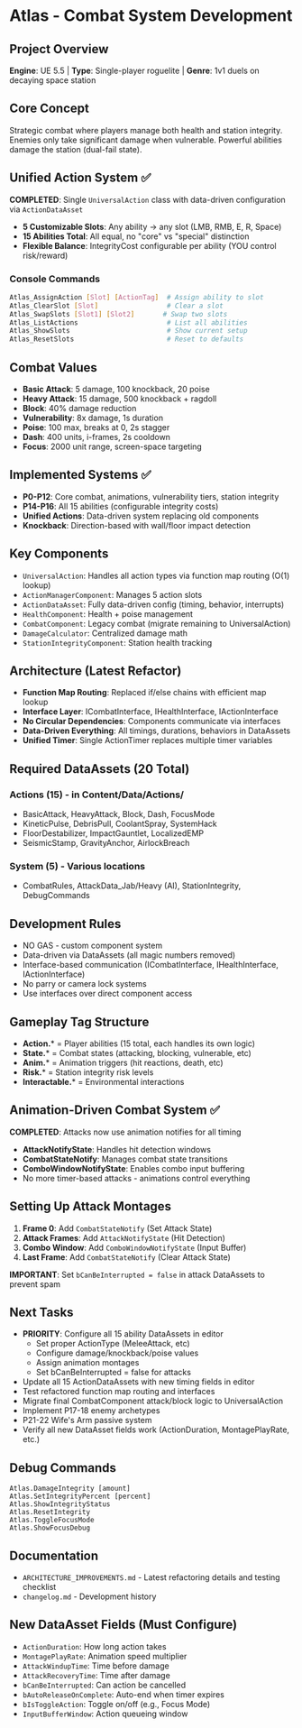 # Atlas - Combat System Development

## Project Overview
**Engine**: UE 5.5 | **Type**: Single-player roguelite | **Genre**: 1v1 duels on decaying space station

## Core Concept
Strategic combat where players manage both health and station integrity. Enemies only take significant damage when vulnerable. Powerful abilities damage the station (dual-fail state).

## Unified Action System ✅
**COMPLETED**: Single `UniversalAction` class with data-driven configuration via `ActionDataAsset`
- **5 Customizable Slots**: Any ability → any slot (LMB, RMB, E, R, Space)
- **15 Abilities Total**: All equal, no "core" vs "special" distinction
- **Flexible Balance**: IntegrityCost configurable per ability (YOU control risk/reward)

### Console Commands
```bash
Atlas_AssignAction [Slot] [ActionTag]  # Assign ability to slot
Atlas_ClearSlot [Slot]                 # Clear a slot
Atlas_SwapSlots [Slot1] [Slot2]       # Swap two slots
Atlas_ListActions                      # List all abilities
Atlas_ShowSlots                        # Show current setup
Atlas_ResetSlots                       # Reset to defaults
```

## Combat Values
- **Basic Attack**: 5 damage, 100 knockback, 20 poise
- **Heavy Attack**: 15 damage, 500 knockback + ragdoll
- **Block**: 40% damage reduction
- **Vulnerability**: 8x damage, 1s duration
- **Poise**: 100 max, breaks at 0, 2s stagger
- **Dash**: 400 units, i-frames, 2s cooldown
- **Focus**: 2000 unit range, screen-space targeting

## Implemented Systems ✅
- **P0-P12**: Core combat, animations, vulnerability tiers, station integrity
- **P14-P16**: All 15 abilities (configurable integrity costs)
- **Unified Actions**: Data-driven system replacing old components
- **Knockback**: Direction-based with wall/floor impact detection

## Key Components
- `UniversalAction`: Handles all action types via function map routing (O(1) lookup)
- `ActionManagerComponent`: Manages 5 action slots
- `ActionDataAsset`: Fully data-driven config (timing, behavior, interrupts)
- `HealthComponent`: Health + poise management
- `CombatComponent`: Legacy combat (migrate remaining to UniversalAction)
- `DamageCalculator`: Centralized damage math
- `StationIntegrityComponent`: Station health tracking

## Architecture (Latest Refactor)
- **Function Map Routing**: Replaced if/else chains with efficient map lookup
- **Interface Layer**: ICombatInterface, IHealthInterface, IActionInterface
- **No Circular Dependencies**: Components communicate via interfaces
- **Data-Driven Everything**: All timings, durations, behaviors in DataAssets
- **Unified Timer**: Single ActionTimer replaces multiple timer variables

## Required DataAssets (20 Total)
### Actions (15) - in Content/Data/Actions/
- BasicAttack, HeavyAttack, Block, Dash, FocusMode
- KineticPulse, DebrisPull, CoolantSpray, SystemHack
- FloorDestabilizer, ImpactGauntlet, LocalizedEMP
- SeismicStamp, GravityAnchor, AirlockBreach

### System (5) - Various locations
- CombatRules, AttackData_Jab/Heavy (AI), StationIntegrity, DebugCommands

## Development Rules
- NO GAS - custom component system
- Data-driven via DataAssets (all magic numbers removed)
- Interface-based communication (ICombatInterface, IHealthInterface, IActionInterface)
- No parry or camera lock systems
- Use interfaces over direct component access

## Gameplay Tag Structure
- **Action.*** = Player abilities (15 total, each handles its own logic)
- **State.*** = Combat states (attacking, blocking, vulnerable, etc)
- **Anim.*** = Animation triggers (hit reactions, death, etc)
- **Risk.*** = Station integrity risk levels
- **Interactable.*** = Environmental interactions

## Animation-Driven Combat System ✅
**COMPLETED**: Attacks now use animation notifies for all timing
- **AttackNotifyState**: Handles hit detection windows
- **CombatStateNotify**: Manages combat state transitions
- **ComboWindowNotifyState**: Enables combo input buffering
- No more timer-based attacks - animations control everything

## Setting Up Attack Montages
1. **Frame 0**: Add `CombatStateNotify` (Set Attack State)
2. **Attack Frames**: Add `AttackNotifyState` (Hit Detection)
3. **Combo Window**: Add `ComboWindowNotifyState` (Input Buffer)
4. **Last Frame**: Add `CombatStateNotify` (Clear Attack State)

**IMPORTANT**: Set `bCanBeInterrupted = false` in attack DataAssets to prevent spam

## Next Tasks
- **PRIORITY**: Configure all 15 ability DataAssets in editor
  - Set proper ActionType (MeleeAttack, etc)
  - Configure damage/knockback/poise values
  - Assign animation montages
  - Set bCanBeInterrupted = false for attacks
- Update all 15 ActionDataAssets with new timing fields in editor
- Test refactored function map routing and interfaces
- Migrate final CombatComponent attack/block logic to UniversalAction
- Implement P17-18 enemy archetypes
- P21-22 Wife's Arm passive system
- Verify all new DataAsset fields work (ActionDuration, MontagePlayRate, etc.)

## Debug Commands
```
Atlas.DamageIntegrity [amount]
Atlas.SetIntegrityPercent [percent]
Atlas.ShowIntegrityStatus
Atlas.ResetIntegrity
Atlas.ToggleFocusMode
Atlas.ShowFocusDebug
```

## Documentation
- `ARCHITECTURE_IMPROVEMENTS.md` - Latest refactoring details and testing checklist
- `changelog.md` - Development history

## New DataAsset Fields (Must Configure)
- `ActionDuration`: How long action takes
- `MontagePlayRate`: Animation speed multiplier
- `AttackWindupTime`: Time before damage
- `AttackRecoveryTime`: Time after damage
- `bCanBeInterrupted`: Can action be cancelled
- `bAutoReleaseOnComplete`: Auto-end when timer expires
- `bIsToggleAction`: Toggle on/off (e.g., Focus Mode)
- `InputBufferWindow`: Action queueing window